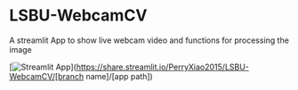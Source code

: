 # LSBU-WebcamCV
A streamlit App to show live webcam video and functions for processing the image

[![Streamlit App](https://static.streamlit.io/badges/streamlit_badge_black_white.svg)](https://share.streamlit.io/PerryXiao2015/LSBU-WebcamCV/[branch name]/[app path])
